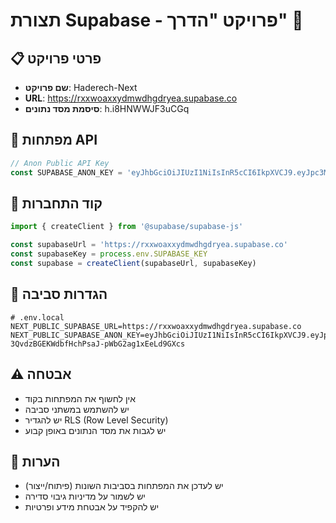 # תצורת Supabase - פרויקט "הדרך" 🔌

## 📋 פרטי פרויקט
- **שם פרויקט**: Haderech-Next
- **URL**: https://rxxwoaxxydmwdhgdryea.supabase.co
- **סיסמת מסד נתונים**: h.i8HNWWJF3uCGq

## 🔑 מפתחות API
```typescript
// Anon Public API Key
const SUPABASE_ANON_KEY = 'eyJhbGciOiJIUzI1NiIsInR5cCI6IkpXVCJ9.eyJpc3MiOiJzdXBhYmFzZSIsInJlZiI6InJ4eHdvYXh4eWRtd2RoZ2RyeWVhIiwicm9sZSI6ImFub24iLCJpYXQiOjE3MzgwOTM4MDYsImV4cCI6MjA1MzY2OTgwNn0.9P3-3QvdzBGEKWdbfHchPsaJ-pWbG2ag1xEeLd9GXcs'
```

## 🔌 קוד התחברות
```typescript
import { createClient } from '@supabase/supabase-js'

const supabaseUrl = 'https://rxxwoaxxydmwdhgdryea.supabase.co'
const supabaseKey = process.env.SUPABASE_KEY
const supabase = createClient(supabaseUrl, supabaseKey)
```

## 🔧 הגדרות סביבה
```env
# .env.local
NEXT_PUBLIC_SUPABASE_URL=https://rxxwoaxxydmwdhgdryea.supabase.co
NEXT_PUBLIC_SUPABASE_ANON_KEY=eyJhbGciOiJIUzI1NiIsInR5cCI6IkpXVCJ9.eyJpc3MiOiJzdXBhYmFzZSIsInJlZiI6InJ4eHdvYXh4eWRtd2RoZ2RyeWVhIiwicm9sZSI6ImFub24iLCJpYXQiOjE3MzgwOTM4MDYsImV4cCI6MjA1MzY2OTgwNn0.9P3-3QvdzBGEKWdbfHchPsaJ-pWbG2ag1xEeLd9GXcs
```

## ⚠️ אבטחה
- אין לחשוף את המפתחות בקוד
- יש להשתמש במשתני סביבה
- יש להגדיר RLS (Row Level Security)
- יש לגבות את מסד הנתונים באופן קבוע

## 📝 הערות
- יש לעדכן את המפתחות בסביבות השונות (פיתוח/ייצור)
- יש לשמור על מדיניות גיבוי סדירה
- יש להקפיד על אבטחת מידע ופרטיות 